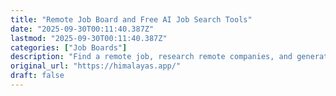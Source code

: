 ```yaml
---
title: "Remote Job Board and Free AI Job Search Tools"
date: "2025-09-30T00:11:40.387Z"
lastmod: "2025-09-30T00:11:40.387Z"
categories: ["Job Boards"]
description: "Find a remote job, research remote companies, and generate job-specific resumes, cover letters, and mock interviews in seconds."
original_url: "https://himalayas.app/"
draft: false
---
```

